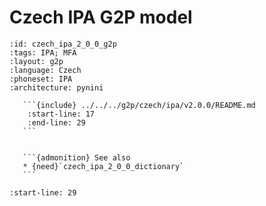 
# Czech IPA G2P model

``````{g2p} Czech IPA G2P model
:id: czech_ipa_2_0_0_g2p
:tags: IPA; MFA
:layout: g2p
:language: Czech
:phoneset: IPA
:architecture: pynini

   ```{include} ../../../g2p/czech/ipa/v2.0.0/README.md
    :start-line: 17
    :end-line: 29
   ```


   ```{admonition} See also
   * {need}`czech_ipa_2_0_0_dictionary`
   ```
``````

```{include} ../../../g2p/czech/ipa/v2.0.0/README.md
:start-line: 29
```

